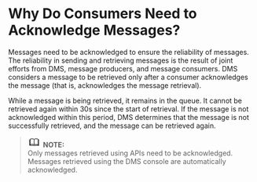# Why Do Consumers Need to Acknowledge Messages?<a name="EN-US_TOPIC_0144327167"></a>

Messages need to be acknowledged to ensure the reliability of messages. The reliability in sending and retrieving messages is the result of joint efforts from DMS, message producers, and message consumers. DMS considers a message to be retrieved only after a consumer acknowledges the message \(that is, acknowledges the message retrieval\).

While a message is being retrieved, it remains in the queue. It cannot be retrieved again within 30s since the start of retrieval. If the message is not acknowledged within this period, DMS determines that the message is not successfully retrieved, and the message can be retrieved again.

>![](public_sys-resources/icon-note.gif) **NOTE:**   
>Only messages retrieved using APIs need to be acknowledged. Messages retrieved using the DMS console are automatically acknowledged.  


